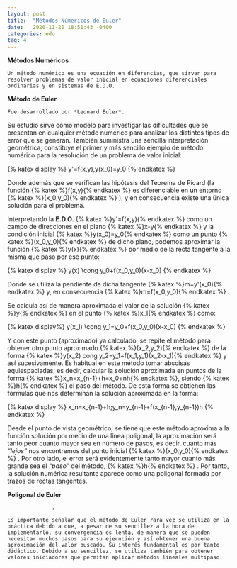 ```yaml
---
layout: post
title:  "Métodos Númericos de Euler"
date:   2020-11-20 18:51:43 -0400
categories: edo
tag: 4
---
```


**Métodos Numéricos**

	Un método numérico es una ecuación en diferencias, que sirven para resolver problemas de valor inicial en ecuaciones diferenciales ordinarias y en sistemas de E.D.O.

**Método de Euler**

	Fue desarrollado por *Leonard Euler*. 
Su estudio sirve como modelo para investigar las dificultades que se presentan en cualquier método numérico para analizar los distintos tipos de error que se generan. También suministra una sencilla interpretación geométrica, constituye el primer y más sencillo ejemplo de método numérico para la resolución de un problema de valor inicial:


{% katex display %}
  y'=f(x,y),y(x_0)=y_0
{% endkatex %}


Donde además que se verifican las hipótesis del Teorema de Picard (la función {% katex %}f(x,y){% endkatex %} es diferenciable en un entorno {% katex %}(x_0,y_0){% endkatex %} ), y en consecuencia existe una única solución para el problema.


Interpretando la **E.D.O.** {% katex %}y'=f(x,y){% endkatex %}  como un campo de direcciones en el plano {% katex %}x-y{% endkatex %} y la condición inicial {% katex %}y(x_0)=y_0{% endkatex %} como un punto {% katex %}(x_0,y_0){% endkatex %} de dicho plano, podemos aproximar la función {% katex %}y(x){% endkatex %} por medio de la recta tangente a la misma que paso por ese punto: 

{% katex display %}
	y(x) \cong y_0+f(x_0,y_0)(x-x_0)
{% endkatex %}

Donde se utiliza la pendiente de dicha tangente {% katex %}m=y'(x_0){% endkatex %} y, en consecuencia {% katex %}m=f(x_0,y_0){% endkatex %} . 

Se calcula así de manera aproximada el valor de la solución {% katex %}y{% endkatex %}  en el punto {% katex %}x_1{% endkatex %} como: 

{% katex display%}
	y(x_1) \cong y_1=y_0+f(x_0,y_0)(x-x_0)
{% endkatex %}

Y con este punto (aproximado) ya calculado, se repite el método para obtener otro punto aproximado {% katex %}(x_2,y_2){% endkatex %} de la forma {% katex %}y(x_2) cong y_2=y_1+f(x_1,y_1)(x_2-x_1){% endkatex %} y así sucesivamente. Es habitual en este método tomar abscisas equiespaciadas, es decir, calcular la solución aproximada en puntos de la forma {% katex %}x_n=x_{n-1}+h=x_0+nh{% endkatex %}, siendo {% katex %}h{% endkatex %} el paso del método. De esta forma se obtienen las fórmulas que nos determinan la solución aproximada en la forma:

{% katex display %}
	x_n=x_{n-1}+h;y_n=y_{n-1}+f(x_{n-1},y_{n-1})h
{% endkatex %}

Desde el punto de vista geométrico, se tiene que este método aproxima a la función solución por medio de una línea poligonal, la aproximación será tanto peor cuanto mayor sea en número de pasos, es decir, cuanto más *“lejos”* nos encontremos del punto inicial {% katex %}(x_0,y_0){% endkatex %} . Por otro lado, el error será evidentemente tanto mayor cuanto más grande sea el *“paso”* del método, {% katex %}h{% endkatex %} . 
Por tanto, la solución numérica resultante aparece como una poligonal formada por trazos de rectas tangentes.









**Poligonal de Euler**

                  .

	Es importante señalar que el método de Euler rara vez se utiliza en la práctica debido a que, a pesar de su sencillez a la hora de implementarlo, su convergencia es lenta, de manera que se pueden necesitar muchos pasos para su ejecución y así obtener una buena aproximación del valor buscado. Su interés fundamental es por tanto didáctico. Debido a su sencillez, se utiliza también para obtener valores iniciadores que permitan aplicar métodos lineales multipaso. 
